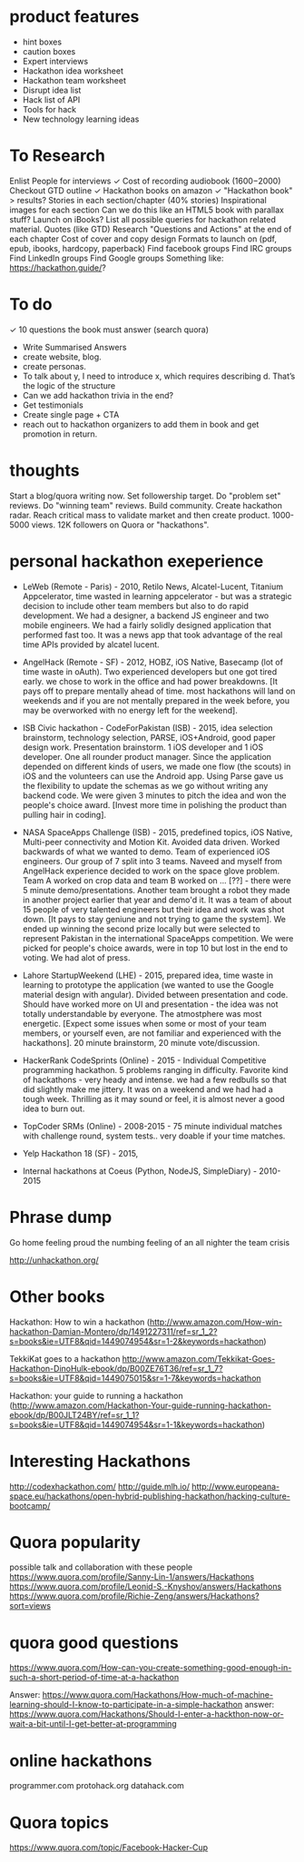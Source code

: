 # product features
- hint boxes
- caution boxes
- Expert interviews
- Hackathon idea worksheet
- Hackathon team worksheet
- Disrupt idea list
- Hack list of API
- Tools for hack
- New technology learning ideas

# To Research
Enlist People for interviews
✓ Cost of recording audiobook ($1600-$2000)
Checkout GTD outline
✓ Hackathon books on amazon
✓ "Hackathon book" > results?
Stories in each section/chapter (40% stories)
Inspirational images for each section
Can we do this like an HTML5 book with parallax stuff?
Launch on iBooks?
List all possible queries for hackathon related material. 
Quotes (like GTD)
Research "Questions and Actions" at the end of each chapter
Cost of cover and copy design
Formats to launch on (pdf, epub, ibooks, hardcopy, paperback)
Find facebook groups
Find IRC groups
Find LinkedIn groups
Find Google groups
Something like: https://hackathon.guide/?

# To do
✓ 10 questions the book must answer (search quora)
- Write Summarised Answers
- create website, blog. 
- create personas.
- To talk about y, I need to introduce x, which requires describing d. That’s the logic of the structure
- Can we add hackathon trivia in the end?
- Get testimonials
- Create single page + CTA
- reach out to hackathon organizers to add them in book and get promotion in return. 


# thoughts
Start a blog/quora writing now.
Set followership target. 
Do "problem set" reviews. 
Do "winning team" reviews. 
Build community. 
Create hackathon radar. 
Reach critical mass to validate market and then create product.
1000-5000 views. 12K followers on Quora or "hackathons". 

# personal hackathon exeperience
- LeWeb (Remote - Paris) - 2010, Retilo News, Alcatel-Lucent, Titanium Appcelerator, time wasted in learning appcelerator - but was a strategic decision to include other team members but also to do rapid development. We had a designer, a backend JS engineer and two mobile engineers. We had a fairly solidly designed application that performed fast too. It was a news app that took advantage of the real time APIs provided by alcatel lucent. 
 
- AngelHack (Remote - SF) - 2012, HOBZ, iOS Native, Basecamp (lot of time waste in oAuth). Two experienced developers but one got tired early. we chose to work in the office and had power breakdowns. [It pays off to prepare mentally ahead of time. most hackathons will land on weekends and if you are not mentally prepared in the week before, you may be overworked with no energy left for the weekend]. 

- ISB Civic hackathon - CodeForPakistan (ISB) - 2015, idea selection brainstorm, technology selection, PARSE, iOS+Android, good paper design work. Presentation brainstorm. 1 iOS developer and 1 iOS developer. One all rounder product manager. Since the application depended on different kinds of users, we made one flow (the scouts) in iOS and the volunteers can use the Android app. Using Parse gave us the flexibility to update the schemas as we go without writing any backend code.  We were given 3 minutes to pitch the idea and won the people's choice award. [Invest more time in polishing the product than pulling hair in coding]. 

- NASA SpaceApps Challenge (ISB) - 2015, predefined topics, iOS Native, Multi-peer connectivity and Motion Kit. Avoided data driven. Worked backwards of what we wanted to demo. Team of experienced iOS engineers. Our group of 7 split into 3 teams. Naveed and myself from AngelHack experience decided to work on the space glove problem. Team A worked on crop data and team B worked on ... [??] - there were 5 minute demo/presentations. Another team brought a robot they made in another project earlier that year and demo'd it. It was a team of about 15 people of very talented engineers but their idea and work was shot down. [It pays to stay geniune and not trying to game the system]. We ended up winning the second prize locally but were selected to represent Pakistan in the international SpaceApps competition. We were picked for people's choice awards, were in top 10 but lost in the end to voting. We had alot of press. 

- Lahore StartupWeekend (LHE) - 2015, prepared idea, time waste in learning to prototype the application (we wanted to use the Google material design with angular). Divided between presentation and code. Should have worked more on UI and presentation - the idea was not totally understandable by everyone. The atmostphere was most energetic. [Expect some issues when some or most of your team members, or yourself even, are not familiar and experienced with the hackathons]. 20 minute brainstorm, 20 minute vote/discussion. 

- HackerRank CodeSprints (Online) - 2015 - Individual Competitive programming hackathon. 5 problems ranging in difficulty. Favorite kind of hackathons - very heady and intense. we had a few redbulls so that did slightly make me jittery. It was on a weekend and we had had a tough week. Thrilling as it may sound or feel, it is almost never a good idea to burn out. 

- TopCoder SRMs (Online) - 2008-2015 - 75 minute individual matches with challenge round, system tests.. very doable if your time matches. 

- Yelp Hackathon 18 (SF) - 2015, 

- Internal hackathons at Coeus (Python, NodeJS, SimpleDiary) - 2010-2015

# Phrase dump
Go home feeling proud
the numbing feeling of an all nighter
the team crisis

http://unhackathon.org/

# Other books
Hackathon: How to win a hackathon (http://www.amazon.com/How-win-hackathon-Damian-Montero/dp/1491227311/ref=sr_1_2?s=books&ie=UTF8&qid=1449074954&sr=1-2&keywords=hackathon)

TekkiKat goes to a hackathon
http://www.amazon.com/Tekkikat-Goes-Hackathon-DinoHulk-ebook/dp/B00ZE76T36/ref=sr_1_7?s=books&ie=UTF8&qid=1449075015&sr=1-7&keywords=hackathon

Hackathon: your guide to running a hackathon (http://www.amazon.com/Hackathon-Your-guide-running-hackathon-ebook/dp/B00JLT24BY/ref=sr_1_1?s=books&ie=UTF8&qid=1449074954&sr=1-1&keywords=hackathon)

# Interesting Hackathons
http://codexhackathon.com/
http://guide.mlh.io/
http://www.europeana-space.eu/hackathons/open-hybrid-publishing-hackathon/hacking-culture-bootcamp/

# Quora popularity
possible talk and collaboration with these people
https://www.quora.com/profile/Sanny-Lin-1/answers/Hackathons
https://www.quora.com/profile/Leonid-S.-Knyshov/answers/Hackathons
https://www.quora.com/profile/Richie-Zeng/answers/Hackathons?sort=views


# quora good questions
https://www.quora.com/How-can-you-create-something-good-enough-in-such-a-short-period-of-time-at-a-hackathon


Answer: https://www.quora.com/Hackathons/How-much-of-machine-learning-should-I-know-to-participate-in-a-simple-hackathon
answer: 
https://www.quora.com/Hackathons/Should-I-enter-a-hackthon-now-or-wait-a-bit-until-I-get-better-at-programming


# online hackathons
programmer.com
protohack.org
datahack.com


# Quora topics
https://www.quora.com/topic/Facebook-Hacker-Cup
